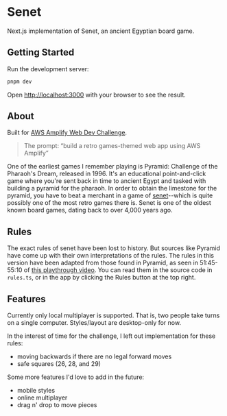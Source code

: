 # Senet

Next.js implementation of Senet, an ancient Egyptian board game.

## Getting Started

Run the development server:

```bash
pnpm dev
```

Open [http://localhost:3000](http://localhost:3000) with your browser to see the result.

## About

Built for [AWS Amplify Web Dev Challenge](https://www.learnwithjason.dev/blog/web-dev-challenge-giveaway-full-stack-amplify).

> The prompt: “build a retro games-themed web app using AWS Amplify”

One of the earliest games I remember playing is Pyramid: Challenge of the Pharaoh's Dream, released in 1996. It's an educational point-and-click game where you're sent back in time to ancient Egypt and tasked with building a pyramid for the pharaoh. In order to obtain the limestone for the pyramid, you have to beat a merchant in a game of [senet](https://en.wikipedia.org/wiki/Senet)--which is quite possibly one of the most retro games there is. Senet is one of the oldest known board games, dating back to over 4,000 years ago.

## Rules

The exact rules of senet have been lost to history. But sources like Pyramid have come up with their own interpretations of the rules. The rules in this version have been adapted from those found in Pyramid, as seen in 51:45-55:10 of [this playthrough video](https://www.youtube.com/watch?v=OqVGvAXXc3o&t=3105s). You can read them in the source code in `rules.ts`, or in the app by clicking the Rules button at the top right.

## Features

Currently only local multiplayer is supported. That is, two people take turns on a single computer. Styles/layout are desktop-only for now.

In the interest of time for the challenge, I left out implementation for these rules:

- moving backwards if there are no legal forward moves
- safe squares (26, 28, and 29)

Some more features I'd love to add in the future:

- mobile styles
- online multiplayer
- drag n' drop to move pieces

